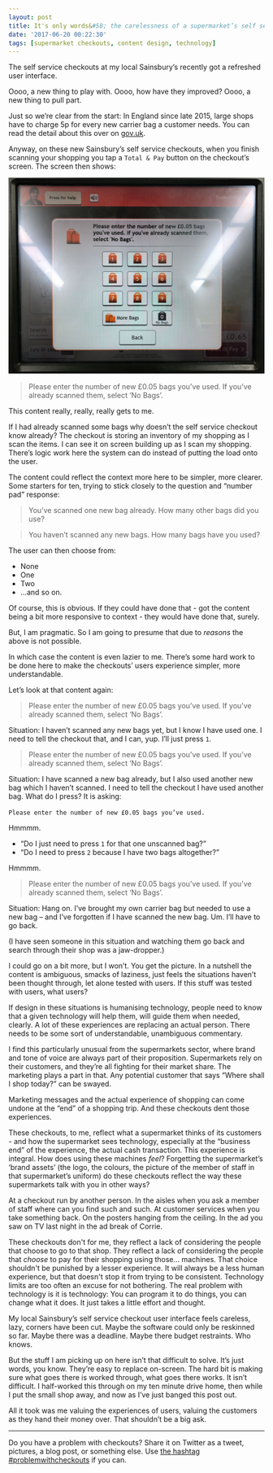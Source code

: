 ```yaml
---
layout: post
title: It's only words&#58; the carelessness of a supermarket’s self service checkout user interface
date: '2017-06-20 00:22:30'
tags: [supermarket checkouts, content design, technology]
---
```

The self service checkouts at my local Sainsbury’s recently got a refreshed user interface.

Oooo, a new thing to play with. Oooo, how have they improved? Oooo, a new thing to pull part.

Just so we’re clear from the start: In England since late 2015, large shops have to charge 5p for every new carrier bag a customer needs. You can read the detail about this over on [gov.uk](https://www.gov.uk/government/publications/single-use-plastic-carrier-bags-why-were-introducing-the-charge/carrier-bags-why-theres-a-5p-charge).

Anyway, on these new Sainsbury’s self service checkouts, when you finish scanning your shopping you tap a `Total & Pay` button on the checkout’s screen. The screen then shows:

![](/assets/sainsburys-self-service-checkout.jpg)

>Please enter the number of new £0.05 bags you’ve used. If you’ve already scanned them, select ‘No Bags’.

This content really, really, really gets to me.

If I had already scanned some bags why doesn’t the self service checkout know already? The checkout is storing an inventory of my shopping as I scan the items. I can see it on screen building up as I scan my shopping. There’s logic work here the system can do instead of putting the load onto the user.

The content could reflect the context more here to be simpler, more clearer. Some starters for ten, trying to stick closely to the question and “number pad” response:

>You’ve scanned one new bag already. How many other bags did you use?

>You haven’t scanned any new bags. How many bags have you used?

The user can then choose from:

* None
* One
* Two
* …and so on.

Of course, this is obvious. If they could have done that - got the content being a bit more responsive to context - they would have done that, surely.

But, I am pragmatic.  So I am going to presume that due to _reasons_ the above is not possible.

In which case the content is even lazier to me. There’s some hard work to be done here to make the checkouts’ users experience simpler, more understandable.

Let’s look at that content again:

>Please enter the number of new £0.05 bags you’ve used. If you’ve already scanned them, select ‘No Bags’.

Situation: I haven’t scanned any new bags yet, but I know I have used one. I need to tell the checkout that, and I can, yup. I’ll just press `1`.

>Please enter the number of new £0.05 bags you’ve used. If you’ve already scanned them, select ‘No Bags’.

Situation: I have scanned a new bag already, but I also used another new bag which I haven’t scanned. I need to tell the checkout I have used another bag. What do I press? It is asking:

`Please enter the number of new £0.05 bags you’ve used.`

Hmmmm.

* “Do I just need to press `1` for that one unscanned bag?”
* “Do I need to press `2` because I have two bags altogether?”

Hmmmm.

>Please enter the number of new £0.05 bags you’ve used. If you’ve already scanned them, select ‘No Bags’.

Situation: Hang on. I’ve brought my own carrier bag but needed to use a new bag – and I’ve forgotten if I have scanned the new bag. Um. I’ll have to go back.

(I have seen someone in this situation and watching them go back and search through their shop was a jaw-dropper.)

I could go on a bit more, but I won’t. You get the picture. In a nutshell the content is ambiguous, smacks of laziness, just feels the situations haven’t been thought through, let alone tested with users. If this stuff was tested with users, what users?

If design in these situations is humanising technology, people need to know that a given technology will help them, will guide them when needed, clearly. A lot of these experiences are replacing an actual person. There needs to be some sort of understandable, unambiguous commentary.

I find this particularly unusual from the supermarkets sector, where brand and tone of voice are always part of their proposition. Supermarkets rely on their customers, and they’re all fighting for their market share. The marketing plays a part in that. Any potential customer that says “Where shall I shop today?” can be swayed.

Marketing messages and the actual experience of shopping can come undone at the “end” of a shopping trip. And these checkouts dent those experiences.

These checkouts, to me, reflect what a supermarket thinks of its customers -  and how the supermarket sees technology, especially at the “business end” of the experience, the actual cash transaction. This experience is integral. How does using these machines *feel*? Forgetting the supermarket’s ‘brand assets’ (the logo, the colours, the picture of the member of staff in that supermarket’s uniform) do these checkouts reflect the way these supermarkets talk with you in other ways?

At a checkout run by another person. In the aisles when you ask a member of staff where can you find such and such. At customer services when you take something back. On the posters hanging from the ceiling. In the ad you saw on TV last night in the ad break of Corrie.

These checkouts don't for me, they reflect a lack of considering the people that choose to go to that shop. They reflect a lack of considering the people that _choose_ to pay for their shopping using those… machines. That choice shouldn't be punished by a lesser experience. It will always be a less human experience, but that doesn't stop it from trying to be consistent. Technology limits are too often an excuse for not bothering. The real problem with technology is it is technology: You can program it to do things, you can change what it does. It just takes a little effort and thought.

My local Sainsbury’s self service checkout user interface feels careless, lazy, corners have been cut. Maybe the software could only be reskinned so far. Maybe there was a deadline. Maybe there budget restraints. Who knows.

But the stuff I am picking up on here isn’t that difficult to solve. It’s just words, you know. They’re easy to replace on-screen. The hard bit is making sure what goes there is worked through, what goes there works. It isn’t difficult. I half-worked this through on my ten minute drive home, then while I put the small shop away, and now as I’ve just banged this post out.

All it took was me valuing the experiences of users, valuing the customers as they hand their money over. That shouldn’t be a big ask.

---

Do you have a problem with checkouts? Share it on Twitter as a tweet, pictures, a blog post, or something else. Use [the hashtag #problemwithcheckouts](https://twitter.com/search?q=%23problemwithcheckouts) if you can.

